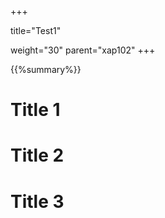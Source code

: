 +++
 
title="Test1"
 

weight="30"
parent="xap102"
+++

 

{{%summary%}}




# Title 1


# Title 2

# Title 3
